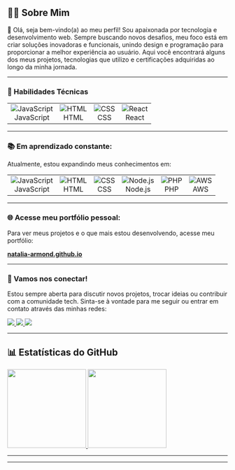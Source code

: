 <!-- 
    Início do README: Personalização para um tom mais profissional e convidativo.
-->
## 🧑‍💻 Sobre Mim

👋 Olá, seja bem-vindo(a) ao meu perfil!
Sou apaixonada por tecnologia e desenvolvimento web. Sempre buscando novos desafios, meu foco está em criar soluções inovadoras e funcionais, unindo design e programação para proporcionar a melhor experiência ao usuário. Aqui você encontrará alguns dos meus projetos, tecnologias que utilizo e certificações adquiridas ao longo da minha jornada.

---
<!--
![Banner](https://github.com/Natalia-Armond/Natalia-Armond/blob/main/Desenvolvedora%20Full%20Stack.png?raw=true)

---
-->
<!-- Seção dedicada às ferramentas e tecnologias que você domina -->
### 🚀 Habilidades Técnicas

<!-- Tabela para exibir as ferramentas de maneira organizada e visualmente atrativa -->
<table>
  <tr>
    <td align="center">
      <img src="https://img.shields.io/badge/-JavaScript-F7DF1E?style=flat&logo=javascript&logoColor=black" alt="JavaScript"/><br>JavaScript
    </td>
    <td align="center">
      <img src="https://img.shields.io/badge/-HTML-E34F26?style=flat&logo=html5&logoColor=white" alt="HTML"/><br>HTML
    </td>
    <td align="center">
      <img src="https://img.shields.io/badge/-CSS-1572B6?style=flat&logo=css3&logoColor=white" alt="CSS"/><br>CSS
    </td>
    <td align="center">
      <img src="https://img.shields.io/badge/-React-61DAFB?style=flat&logo=react&logoColor=black" alt="React"/><br>React
    </td>
  </tr>
</table>

---
<!-- Seção que mostra as novas habilidades que você está aprendendo -->
### 📚 Em aprendizado constante:

Atualmente, estou expandindo meus conhecimentos em:

<table>
  <tr>
    <td align="center">
      <img src="https://img.shields.io/badge/-JavaScript-F7DF1E?style=flat&logo=javascript&logoColor=black" alt="JavaScript"/><br>JavaScript
    </td>
    <td align="center">
      <img src="https://img.shields.io/badge/-HTML-E34F26?style=flat&logo=html5&logoColor=white" alt="HTML"/><br>HTML
    </td>
    <td align="center">
      <img src="https://img.shields.io/badge/-CSS-1572B6?style=flat&logo=css3&logoColor=white" alt="CSS"/><br>CSS
    </td>
    <td align="center">
      <img src="https://img.shields.io/badge/-Node.js-339933?style=flat&logo=node.js&logoColor=white" alt="Node.js"/><br>Node.js
    </td>
    <td align="center">
      <img src="https://img.shields.io/badge/-PHP-777BB4?style=flat&logo=php&logoColor=white" alt="PHP"/><br>PHP
    </td>
    <td align="center">
      <img src="https://img.shields.io/badge/-AWS-232F3E?style=flat&logo=amazon-aws&logoColor=white" alt="AWS"/><br>AWS
    </td>
  </tr>
</table>

---
<!--
Seção que destaca suas certificações de forma clara 
### 🏆 Certificados:

<table>
  <tr>
    <td align="center">
      <img src="https://img.shields.io/badge/-Certificação%20JavaScript-F7DF1E?style=flat&logo=javascript&logoColor=black" alt="Certificação JavaScript"/><br>JavaScript
    </td>
    <td align="center">
      <img src="https://img.shields.io/badge/-Certificação%20HTML-E34F26?style=flat&logo=html5&logoColor=white" alt="Certificação HTML"/><br>HTML
    </td>
    <td align="center">
      <img src="https://img.shields.io/badge/-Certificação%20CSS-1572B6?style=flat&logo=css3&logoColor=white" alt="Certificação CSS"/><br>CSS
    </td>
  </tr>
</table>

---
-->
<!--
## 💼 Projetos

### [ Demonstração Projeto 1](link-para-repo) - Uma solução inovadora para X problema
![Screenshot](link-para-screenshot.png)

### [Demonstração Projeto 2](link-para-repo) - Automatizando tarefas com Y
![Screenshot](link-para-screenshot.png)

-->

<!-- Seção para promover o seu portfólio de forma mais destacada -->
### 🌐 Acesse meu portfólio pessoal:

Para ver meus projetos e o que mais estou desenvolvendo, acesse meu portfólio:

<a href="https://natalia-armond.github.io/" target="_blank">**natalia-armond.github.io**</a>

---

<!-- Seção para promover suas redes sociais de forma visualmente atraente -->

### 🌟 Vamos nos conectar!

Estou sempre aberta para discutir novos projetos, trocar ideias ou contribuir com a comunidade tech. Sinta-se à vontade para me seguir ou entrar em contato através das minhas redes:
<div>
  <a href="https://discord.com/channels/@nataliaarmond" target="_blank" rel="noopener noreferrer">
    <img src="https://img.shields.io/badge/Discord-7289DA?style=for-the-badge&logo=discord&logoColor=white" target="_blank">
  </a>
  <a href="mailto:taya.armond@gmail.com" target="_blank" rel="noopener noreferrer">
    <img src="https://img.shields.io/badge/-Gmail-%23333?style=for-the-badge&logo=gmail&logoColor=white" target="_blank">
  </a>
  <a href="https://www.linkedin.com/in/nat%C3%A1lia-armond/" target="_blank" rel="noopener noreferrer">
    <img src="https://img.shields.io/badge/-LinkedIn-%230077B5?style=for-the-badge&logo=linkedin&logoColor=white" target="_blank">
  </a>
</div>

---

## 📊 Estatísticas do GitHub  
<div>
    <!--  Seção status geral do GitHub, mostrando commits privados e o layout compacto das linguagens mais utilizadas -->
    <a href="https://github.com/BreadcrumbsNatalia-Armond">
      <img height="180em" src="https://github-readme-stats.vercel.app/api?username=Natalia-Armond&show_icons=true&theme=tokyonight&include_all_commits=true&count_private=true"/>
      <img height="180em" src="https://github-readme-stats.vercel.app/api/top-langs/?username=Natalia-Armond&layout=compact&langs_count=6&theme=tokyonight"/>
    </a>
  </div>

---
<!--
## ⭐️ Reconhecimentos  
- Finalista do Hackathon XYZ 2023  
- Contribuidor ativo em projetos open-source
-->
---

 
